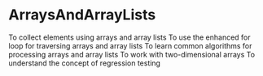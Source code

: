 # ArraysAndArrayLists
To collect elements using arrays and array lists To use the enhanced for loop for traversing arrays and array lists To learn common algorithms for processing arrays and array lists To work with two-dimensional arrays To understand the concept of regression testing
